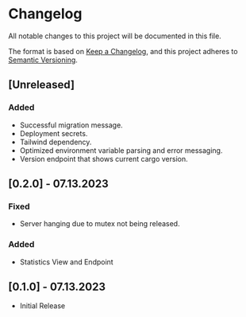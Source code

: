 <!-- markdownlint-disable MD024 -->

# Changelog

All notable changes to this project will be documented in this file.

The format is based on [Keep a Changelog](https://keepachangelog.com/en/1.0.0/),
and this project adheres to [Semantic Versioning](https://semver.org/spec/v2.0.0.html).

## [Unreleased]

### Added

- Successful migration message.
- Deployment secrets.
- Tailwind dependency.
- Optimized environment variable parsing and error messaging.
- Version endpoint that shows current cargo version.

## [0.2.0] - 07.13.2023

### Fixed

- Server hanging due to mutex not being released.

### Added

- Statistics View and Endpoint

## [0.1.0] - 07.13.2023

- Initial Release
